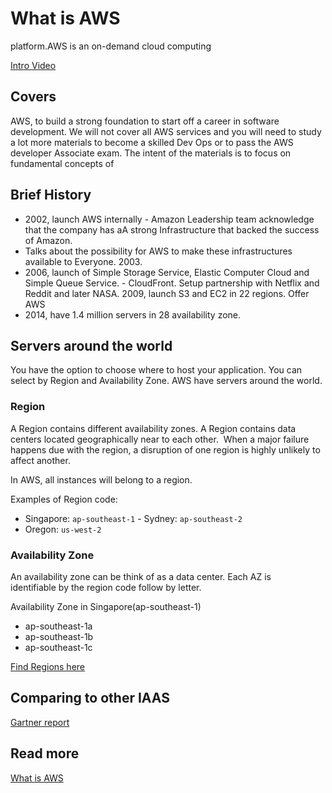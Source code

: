# What is AWS

platform.AWS is an on-demand cloud computing

[Intro Video](https://youtu.be/a9__D53WsUs)

## Covers

AWS, to build a strong foundation to start off a career in software development. We will not cover all AWS services and you will need to study a lot more materials to become a skilled Dev Ops or to pass the AWS developer Associate exam. The intent of the materials is to focus on fundamental concepts of

## Brief History

- 2002, launch AWS internally
  - Amazon Leadership team acknowledge that the company has aA strong Infrastructure that backed the success of Amazon.
- Talks about the possibility for AWS to make these infrastructures available to Everyone. 2003.
- 2006, launch of Simple Storage Service, Elastic Computer Cloud and Simple Queue Service.
  - CloudFront. Setup partnership with Netflix and Reddit and later NASA. 2009, launch S3 and EC2 in 22 regions. Offer AWS
- 2014, have 1.4 million servers in 28 availability zone.

## Servers around the world

You have the option to choose where to host your application. You can select by Region and Availability Zone. AWS have servers around the world.

### Region

A Region contains different availability zones. A Region contains data centers located geographically near to each other.  When a major failure happens due with the region, a disruption of one region is highly unlikely to affect another.

In AWS, all instances will belong to a region.

Examples of Region code:

- Singapore: `ap-southeast-1`
  - Sydney: `ap-southeast-2`
- Oregon: `us-west-2`

### Availability Zone

An availability zone can be think of as a data center. Each AZ is identifiable by the region code follow by letter.

Availability Zone in Singapore(ap-southeast-1)

- ap-southeast-1a
- ap-southeast-1b
- ap-southeast-1c

[Find Regions here](https://aws.amazon.com/about-aws/global-infrastructure/regions_az/)

## Comparing to other IAAS

[Gartner report](https://www.gartner.com/doc/reprints?id=1-1CMAPXNO&ct=190709&st=sb)

## Read more

[What is AWS](https://aws.amazon.com/what-is-aws/)
